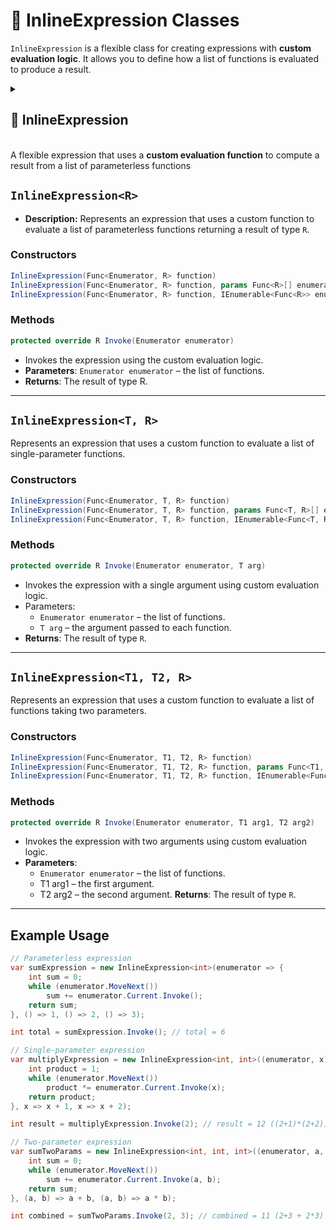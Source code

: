 # 🧩 InlineExpression Classes

`InlineExpression` is a flexible class for creating expressions with **custom evaluation logic**. It allows you to define how a list of functions is evaluated to produce a result.

<details>
  <summary>
    <h2>🧩 InlineExpression</h2>
    <br> A flexible expression that uses a <b>custom evaluation function</b> to compute a result from a list of parameterless functions  
  </summary>

<br>

```csharp
public class InlineExpression<R> : ExpressionBase<R>
```
- **Type Parameter:** `R` — The return type of the expression.

### Constructors
#### `InlineExpression((Func<Enumerator, R>, int)`
```csharp
public InlineExpression(Func<Enumerator, R> function, int capacity)
```
- **Description:** Initializes a new empty `InlineExpression` with a **custom evaluation function** and the given capacity.
- **Parameters:** 
  - `function` — The function that defines how to evaluate the list of function enumerator.
  - `capacity` — Initial capacity for the internal function list. Default is `4`.

#### `InlineExpression(Func<Enumerator, R>, params Func<R>[])`
```csharp
public InlineExpression(Func<Enumerator, R> function, params Func<R>[] array)
```
- **Description:** Initializes a new instance with a **custom evaluation function** and initial array 
- **Parameters:**
  - `function` — The evaluation logic to be applied to the function enumerator. 
  - `array` — An array of function enumerator to add to the expression.

#### `InlineExpression(Func<Enumerator, R>, IEnumerator<Func<R>>)`
```csharp
public InlineExpression(Func<Enumerator, R> function, IEnumerable<Func<R>> enumerable)
```
- **Description:** Initializes a new instance with a **custom evaluation function** and initial enumerator
- **Parameters:**
  - `function` — The evaluation logic to be applied to the function enumerator.
  - `enumerable` — A collection of functions to add to the expression.

### Events
#### `OnStateChanged`
```csharp
public event StateChangedHandler OnStateChanged;
```
- **Description:** Occurs when the state of the expression changes (e.g., when functions are added, removed, or the list is cleared).

#### `OnItemChanged`
```csharp
public event ChangeItemHandler<Func<R>> OnItemChanged;
```
- **Description:** Occurs when an existing function in the expression is replaced or modified.

#### `OnItemInserted`
```csharp
public event InsertItemHandler<Func<R>> OnItemInserted;
```
- **Description:** Occurs when a new function is inserted into the expression at a specific position.

#### `OnItemDeleted`
```csharp
public event DeleteItemHandler<Func<R>> OnItemDeleted;
```
- **Description:** Occurs when a function is removed from the expression.

### Properties
#### `Value`
```csharp
public R Value { get; }
```
- **Description:** Evaluates all functions and returns their computed result` .  
- **Returns:** `R` — The evaluated custom result.

#### `Count`
```csharp
public int Count { get; }
```
- **Description:** Gets the number of functions in the expression.
- **Returns:** `int` — The number of function members.

#### `IsReadOnly`
```csharp
public bool IsReadOnly { get; }
```
- **Description:** Indicates whether the list of functions can be modified.
- **Returns:** `false`.

### Indexers
#### `this[int index]`
```csharp
public Func<R> this[int index] { get; set; }
```
- **Description:** Indexer to access a function at a specific position.
- **Parameter:** `index` — The position of the function.
- **Returns:** `Func<R>` — The function at the given index.

### Methods
#### `Invoke()`
```csharp
public bool Invoke()
```
- **Description:** Evaluates all function members of the expression.  
- **Returns:** `R` — The evaluated custom result.

#### `Add(Func<R> item)`
```csharp
public void Add(Func<R> item)
```
- **Description:** Adds a function to the expression.
- **Parameter:** `item` — The function to add.

#### `AddRange(IEnumerable<Func<R>> items)`
```csharp
public void AddRange(IEnumerable<Func<R>> items)
```
- **Description:** Adds multiple functions to the expression at once.
- **Parameter:** `items` — An enumerable collection of `Func<R>` delegates to add.
- **Throws:** `ArgumentNullException` if `items` is `null`.

#### `Clear()`
```csharp
public void Clear()
```
- **Description:** Removes all functions from the expression.

#### `Contains(Func<R> item)`
```csharp
public bool Contains(Func<R> item)
```
- **Description:** Checks if the specified function exists in the expression.
- **Parameter:** `item` — The function to check.
- **Returns:** `bool` — `true` if the function exists, otherwise `false`.

#### `CopyTo(Func<R>[] array, int arrayIndex)`
```csharp
public void CopyTo(Func<R>[] array, int arrayIndex)
```
- **Description:** Copies all functions in the expression to the specified array starting at the given index.
- **Parameters:**
  - `array` — The destination array.
  - `arrayIndex` — The starting index in the array.

#### `IndexOf(Func<R> item)`
```csharp
public int IndexOf(Func<R> item)
```
- **Description:** Returns the index of the specified function in the expression.
- **Parameter:** `item` — The function to locate.
- **Returns:** `int` — The index of the function, or `-1` if not found.

#### `Insert(int index, Func<R> item)`
```csharp
public void Insert(int index, Func<R> item)
```
- **Description:** Inserts a function at the specified index.
- **Parameters:**
  - `index` — The position at which to insert.
  - `item` — The function to insert.

#### `Remove(Func<R> item)`
```csharp
public bool Remove(Func<R> item)
```
- **Description:** Removes the specified function from the expression.
- **Parameter:** `item` — The function to remove.
- **Returns:** `bool` — `true` if removed successfully, otherwise `false`.

#### `RemoveAt(int index)`
```csharp
public void RemoveAt(int index)
```
- **Description:** Removes the function at the specified index.
- **Parameter:** `index` — The position of the function to remove.

#### `GetEnumerator()`
```csharp
public IEnumerator<Func<R>> GetEnumerator()
```
- **Description:** Returns an enumerator for iterating over all function members in the expression.
- **Returns:** `IEnumerator<Func<R>>` — Enumerator over the functions.

#### `Dispose()`
```csharp
public void Dispose()
```
- **Description:** Releases all resources used by the expression and clears its content.  
  Also unsubscribes all event handlers.
- **Effects:**
  - Clears the function list.
  - Sets `OnItemChanged`, `OnItemInserted`, `OnItemDeleted`, and `OnStateChanged` to `null`.

## 🗂Example Usage
Below is an example of using `InlineExpression<R>` to extend a simple **SUM** expression:

```csharp
//Create an instance of "SUM" expression
var expression = new InlineExpression<int>(enumerator => {
    int sum = 0;
    while (enumerator.MoveNext())
        sum += enumerator.Current.Invoke();
    return sum;
});

//Add functions:
expression.Add(() => 1);
expression.Add(() => 2);
expression.Add(() => 3);

//Evaluate:
int sum = expression.Invoke(); // 1 + 2 + 3 = 6
```
---
</details>


## `InlineExpression<R>`
- **Description:** Represents an expression that uses a custom function to evaluate a list of parameterless functions returning a result of type `R`.



### Constructors
```csharp
InlineExpression(Func<Enumerator, R> function)
InlineExpression(Func<Enumerator, R> function, params Func<R>[] enumerator)
InlineExpression(Func<Enumerator, R> function, IEnumerable<Func<R>> enumerator)
```
### Methods
```csharp
protected override R Invoke(Enumerator enumerator)
```
- Invokes the expression using the custom evaluation logic.
- **Parameters**: `Enumerator enumerator` – the list of functions.
- **Returns**: The result of type R.
---
## `InlineExpression<T, R>`
Represents an expression that uses a custom function to evaluate a list of single-parameter functions.
### Constructors
```csharp
InlineExpression(Func<Enumerator, T, R> function)
InlineExpression(Func<Enumerator, T, R> function, params Func<T, R>[] enumerator)
InlineExpression(Func<Enumerator, T, R> function, IEnumerable<Func<T, R>> enumerator)
```
### Methods
```csharp
protected override R Invoke(Enumerator enumerator, T arg)
```
- Invokes the expression with a single argument using custom evaluation logic.
- Parameters:
  - `Enumerator enumerator` – the list of functions.
  - `T arg` – the argument passed to each function.
- **Returns**: The result of type `R`.
---
## `InlineExpression<T1, T2, R>`
Represents an expression that uses a custom function to evaluate a list of functions taking two parameters.

### Constructors
```csharp
InlineExpression(Func<Enumerator, T1, T2, R> function)
InlineExpression(Func<Enumerator, T1, T2, R> function, params Func<T1, T2, R>[] enumerator)
InlineExpression(Func<Enumerator, T1, T2, R> function, IEnumerable<Func<T1, T2, R>> enumerator)
```

### Methods
```csharp
protected override R Invoke(Enumerator enumerator, T1 arg1, T2 arg2)
```

- Invokes the expression with two arguments using custom evaluation logic.
- **Parameters**:
  - `Enumerator enumerator` – the list of functions.
  - T1 arg1 – the first argument.
  - T2 arg2 – the second argument.
**Returns**: The result of type `R`.
---
## Example Usage
```csharp
// Parameterless expression
var sumExpression = new InlineExpression<int>(enumerator => {
    int sum = 0;
    while (enumerator.MoveNext())
        sum += enumerator.Current.Invoke();
    return sum;
}, () => 1, () => 2, () => 3);

int total = sumExpression.Invoke(); // total = 6

// Single-parameter expression
var multiplyExpression = new InlineExpression<int, int>((enumerator, x) => {
    int product = 1;
    while (enumerator.MoveNext())
        product *= enumerator.Current.Invoke(x);
    return product;
}, x => x + 1, x => x + 2);

int result = multiplyExpression.Invoke(2); // result = 12 ((2+1)*(2+2))

// Two-parameter expression
var sumTwoParams = new InlineExpression<int, int, int>((enumerator, a, b) => {
    int sum = 0;
    while (enumerator.MoveNext())
        sum += enumerator.Current.Invoke(a, b);
    return sum;
}, (a, b) => a + b, (a, b) => a * b);

int combined = sumTwoParams.Invoke(2, 3); // combined = 11 (2+3 + 2*3)
```
